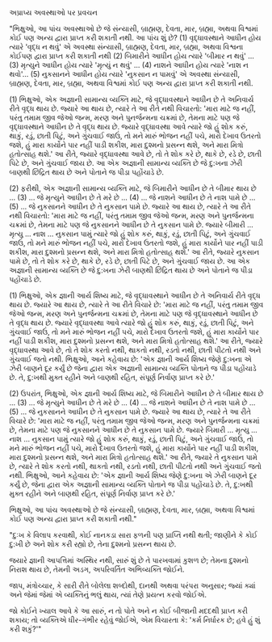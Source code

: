 અપ્રાપ્ય અવસ્થાઓ પર પ્રવચન

"ભિક્ષુઓ, આ પાંચ અવસ્થાઓ છે જે સંન્યાસી, બ્રાહ્મણ, દેવતા, માર, બ્રહ્મા, અથવા વિશ્વમાં કોઈ પણ અન્ય દ્વારા પ્રાપ્ત કરી શકાતી નથી. આ પાંચ શું છે? (1) વૃદ્ધાવસ્થાને આધીન હોય ત્યારે 'વૃદ્ધ ન થવું' એ અવસ્થા સંન્યાસી, બ્રાહ્મણ, દેવતા, માર, બ્રહ્મા, અથવા વિશ્વના કોઈપણ દ્વારા પ્રાપ્ત કરી શકાતી નથી (2) બિમારીને આધીન હોય ત્યારે 'બીમાર ન થવું' ... (3) મૃત્યુને આધીન હોય ત્યારે 'મૃત્યું ન થવું' ... (4) નાશને આધીન હોય ત્યારે 'નાશ ન થવો'... (5) નુકસાનને આધીન હોય ત્યારે 'નુકસાન ન પામવું' એ અવસ્થા સંન્યાસી, બ્રાહ્મણ, દેવતા, માર, બ્રહ્મા, અથવા વિશ્વમાં કોઈ પણ અન્ય દ્વારા પ્રાપ્ત કરી શકાતી નથી.

(1) ભિક્ષુઓ, એક અજ્ઞાની સામાન્ય વ્યક્તિ માટે, જે વૃદ્ધાવસ્થાને આધીન છે તે અનિવાર્ય રીતે વૃદ્ધ થાય છે. જ્યારે આ થાય છે, ત્યારે તે આ રીતે નથી વિચારતો: 'મારા માટે જ નહીં, પરંતુ તમામ જીવ જેઓ જન્મ, મરણ અને પુનર્જન્મના ચક્રમાં છે, તેમના માટે પણ જે વૃદ્ધાવસ્થાને આધીન છે તે વૃદ્ધ થાય છે. જ્યારે વૃદ્ધાવસ્થા આવે ત્યારે જો હું શોક કરું, થાકું, રડું, છાતી પિટું, અને ગુંચવાઈ જાઉં, તો મને મારું ભોજન નહીં પચે, મારો દેખાવ ઉતરતો જશે, હું મારા કાર્યોને પાર નહીં પાડી શકીશ, મારા દુશ્મનો પ્રસન્ન થશે, અને મારા મિત્રો હતોત્સાહ થશે.' આ રીતે, જ્યારે વૃદ્ધાવસ્થા આવે છે, તો તે શોક કરે છે, થાકે છે, રડે છે, છાતી પિટે છે, અને ગુંચવાઈ જાય છે. આ એક અજ્ઞાની સામાન્ય વ્યક્તિ છે જે દુ:ખના ઝેરી બાણથી છિદ્રિત થાય છે અને પોતાને જ પીડા પહોંચાડે છે.

(2) ફરીથી, એક અજ્ઞાની સામાન્ય વ્યક્તિ માટે, જે બિમારીને આધીન છે તે બીમાર થાય છે ... (3) ... જે મૃત્યુને આધીન છે તે મરે છે ... (4) ... જે નાશને આધીન છે તે નાશ પામે છે ... (5) ... જે નુકસાનને આધીન છે તે નુકસાન પામે છે. જ્યારે આ થાય છે, ત્યારે તે આ રીતે નથી વિચારતો: 'મારા માટે જ નહીં, પરંતુ તમામ જીવ જેઓ જન્મ, મરણ અને પુનર્જન્મના ચક્રમાં છે, તેમના માટે પણ જે નુકસાનને આધીન છે તે નુકસાન પામે છે. જ્યારે બીમારી ... મૃત્યુ ... નાશ ... નુકસાન પામું ત્યારે જો હું શોક કરું, થાકું, રડું, છાતી પિટું, અને ગુંચવાઈ જાઉં, તો મને મારું ભોજન નહીં પચે, મારો દેખાવ ઉતરતો જશે, હું મારા કાર્યોને પાર નહીં પાડી શકીશ, મારા દુશ્મનો પ્રસન્ન થશે, અને મારા મિત્રો હતોત્સાહ થશે.' આ રીતે, જ્યારે નુકસાન પામે છે, તો તે શોક કરે છે, થાકે છે, રડે છે, છાતી પિટે છે, અને ગુંચવાઈ જાય છે. આ એક અજ્ઞાની સામાન્ય વ્યક્તિ છે જે દુ:ખના ઝેરી બાણથી છિદ્રિત થાય છે અને પોતાને જ પીડા પહોંચાડે છે.

(1) ભિક્ષુઓ, એક જ્ઞાની આર્ય શિષ્ય માટે, જે વૃદ્ધાવસ્થાને આધીન છે તે અનિવાર્ય રીતે વૃદ્ધ થાય છે. જ્યારે આ થાય છે, ત્યારે તે આ રીતે વિચારે છે: 'મારા માટે જ નહીં, પરંતુ તમામ જીવ જેઓ જન્મ, મરણ અને પુનર્જન્મના ચક્રમાં છે, તેમના માટે પણ જે વૃદ્ધાવસ્થાને આધીન છે તે વૃદ્ધ થાય છે. જ્યારે વૃદ્ધાવસ્થા આવે ત્યારે જો હું શોક કરું, થાકું, રડું, છાતી પિટું, અને ગુંચવાઈ જાઉં, તો મને મારું ભોજન નહીં પચે, મારો દેખાવ ઉતરતો જશે, હું મારા કાર્યોને પાર નહીં પાડી શકીશ, મારા દુશ્મનો પ્રસન્ન થશે, અને મારા મિત્રો હતોત્સાહ થશે.' આ રીતે, જ્યારે વૃદ્ધાવસ્થા આવે છે, તો તે શોક કરતો નથી, થાકતો નથી, રડતો નથી, છાતી પીટતો નથી અને ગુંચવાઈ જતો નથી. ભિક્ષુઓ, આને કહેવાય છે: 'એક જ્ઞાની આર્ય શિષ્ય જેણે દુ:ખના એ ઝેરી બાણને દૂર કર્યું છે જેના દ્વારા એક અજ્ઞાની સામાન્ય વ્યક્તિ પોતાને જ પીડા પહોંચાડે છે. તે, દુ:ખથી મુક્ત રહીને અને બાણથી રહિત, સંપૂર્ણ નિર્વાણ પ્રાપ્ત કરે છે.'

(2) ઉપરાંત, ભિક્ષુઓ, એક જ્ઞાની આર્ય શિષ્ય માટે, જે બિમારીને આધીન છે તે બીમાર થાય છે ... (3) ... જે મૃત્યુને આધીન છે તે મરે છે ... (4) ... જે નાશને આધીન છે તે નાશ પામે છે ... (5) ... જે નુકસાનને આધીન છે તે નુકસાન પામે છે. જ્યારે આ થાય છે, ત્યારે તે આ રીતે વિચારે છે: 'મારા માટે જ નહીં, પરંતુ તમામ જીવ જેઓ જન્મ, મરણ અને પુનર્જન્મના ચક્રમાં છે, તેમના માટે પણ જે નુકસાનને આધીન છે તે નુકસાન પામે છે. જ્યારે બિમારી ... મૃત્યુ ... નાશ ... નુકસાન પામું ત્યારે જો હું શોક કરું, થાકું, રડું, છાતી પિટું, અને ગુંચવાઈ જાઉં, તો મને મારું ભોજન નહીં પચે, મારો દેખાવ ઉતરતો જશે, હું મારા કાર્યોને પાર નહીં પાડી શકીશ, મારા દુશ્મનો પ્રસન્ન થશે, અને મારા મિત્રો હતોત્સાહ થશે.' આ રીતે, જ્યારે તે નુકસાન પામે છે, ત્યારે તે શોક કરતો નથી, થાકતો નથી, રડતો નથી, છાતી પીટતો નથી અને ગુંચવાઈ જતો નથી. ભિક્ષુઓ, આને કહેવાય છે: 'એક જ્ઞાની આર્ય શિષ્ય જેણે દુ:ખના એ ઝેરી બાણને દૂર કર્યું છે, જેના દ્વારા એક અજ્ઞાની સામાન્ય વ્યક્તિ પોતાને જ પીડા પહોંચાડે છે. તે, દુ:ખથી મુક્ત રહીને અને બાણથી રહિત, સંપૂર્ણ નિર્વાણ પ્રાપ્ત કરે છે.'

ભિક્ષુઓ, આ પાંચ અવસ્થાઓ છે જે સંન્યાસી, બ્રાહ્મણ, દેવતા, માર, બ્રહ્મા, અથવા વિશ્વમાં કોઈ પણ અન્ય દ્વારા પ્રાપ્ત કરી શકાતી નથી."

"દુઃખ કે વિલાપ કરવાથી,
કોઈ નાનકડા સારા ફળની પણ પ્રાપ્તિ નથી થતી;
જાણીને કે કોઈ દુ:ખી છે અને શોક કરી રહ્યો છે,
તેના દુશ્મનો પ્રસન્ન થાય છે.

જયારે જ્ઞાની આપત્તિમાં અસ્થિર નથી,
સારું શું છે તે પારખવામાં કુશળ છે;
તેમના દુશ્મનો નિરાશ થાય છે,
તેમની અડગ, અપરિવર્તિત અભિવ્યક્તિ જોઈને.

જાપ, મંત્રોચ્ચાર, કે સારી રીતે બોલેલા શબ્દોથી,
દાનથી અથવા પરંપરા અનુસાર;
જ્યાં ક્યાં અને જેમાં જેમાં એ વ્યક્તિનું ભલું થાય,
ત્યાં તેણે પ્રયત્ન કરવો જોઈએ.

જો કોઈને ખ્યાલ આવે કે આ સારું,
ન તો પોતે અને ન કોઈ બીજાની મદદથી પ્રાપ્ત કરી શકાય;
તો વ્યક્તિએ ધીર-ગંભીર રહેવું જોઈએ,
એમ વિચારતા કે: 'કર્મ નિર્ધારક છે; હવે હું શું કરી શકું?'"